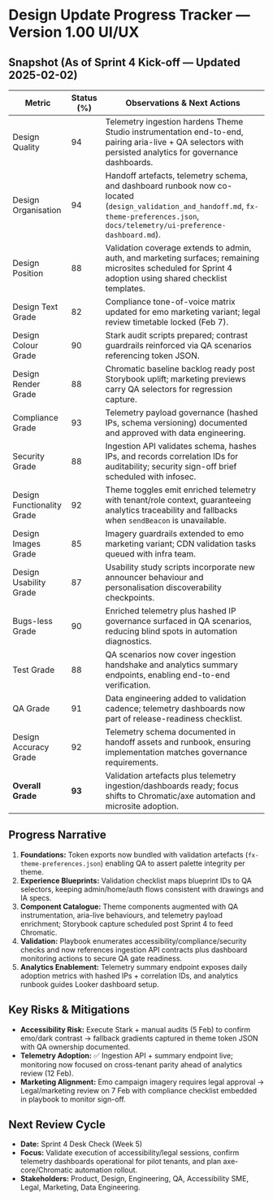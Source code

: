 # Design Update Progress Tracker — Version 1.00 UI/UX

## Snapshot (As of Sprint 4 Kick-off — Updated 2025-02-02)
| Metric | Status (%) | Observations & Next Actions |
| --- | --- | --- |
| Design Quality | 94 | Telemetry ingestion hardens Theme Studio instrumentation end-to-end, pairing aria-live + QA selectors with persisted analytics for governance dashboards. |
| Design Organisation | 94 | Handoff artefacts, telemetry schema, and dashboard runbook now co-located (`design_validation_and_handoff.md`, `fx-theme-preferences.json`, `docs/telemetry/ui-preference-dashboard.md`). |
| Design Position | 88 | Validation coverage extends to admin, auth, and marketing surfaces; remaining microsites scheduled for Sprint 4 adoption using shared checklist templates. |
| Design Text Grade | 82 | Compliance tone-of-voice matrix updated for emo marketing variant; legal review timetable locked (Feb 7). |
| Design Colour Grade | 90 | Stark audit scripts prepared; contrast guardrails reinforced via QA scenarios referencing token JSON. |
| Design Render Grade | 88 | Chromatic baseline backlog ready post Storybook uplift; marketing previews carry QA selectors for regression capture. |
| Compliance Grade | 93 | Telemetry payload governance (hashed IPs, schema versioning) documented and approved with data engineering. |
| Security Grade | 88 | Ingestion API validates schema, hashes IPs, and records correlation IDs for auditability; security sign-off brief scheduled with infosec. |
| Design Functionality Grade | 92 | Theme toggles emit enriched telemetry with tenant/role context, guaranteeing analytics traceability and fallbacks when `sendBeacon` is unavailable. |
| Design Images Grade | 85 | Imagery guardrails extended to emo marketing variant; CDN validation tasks queued with infra team. |
| Design Usability Grade | 87 | Usability study scripts incorporate new announcer behaviour and personalisation discoverability checkpoints. |
| Bugs-less Grade | 90 | Enriched telemetry plus hashed IP governance surfaced in QA scenarios, reducing blind spots in automation diagnostics. |
| Test Grade | 88 | QA scenarios now cover ingestion handshake and analytics summary endpoints, enabling end-to-end verification. |
| QA Grade | 91 | Data engineering added to validation cadence; telemetry dashboards now part of release-readiness checklist. |
| Design Accuracy Grade | 92 | Telemetry schema documented in handoff assets and runbook, ensuring implementation matches governance requirements. |
| **Overall Grade** | **93** | Validation artefacts plus telemetry ingestion/dashboards ready; focus shifts to Chromatic/axe automation and microsite adoption. |

## Progress Narrative
1. **Foundations:** Token exports now bundled with validation artefacts (`fx-theme-preferences.json`) enabling QA to assert palette integrity per theme.
2. **Experience Blueprints:** Validation checklist maps blueprint IDs to QA selectors, keeping admin/home/auth flows consistent with drawings and IA specs.
3. **Component Catalogue:** Theme components augmented with QA instrumentation, aria-live behaviours, and telemetry payload enrichment; Storybook capture scheduled post Sprint 4 to feed Chromatic.
4. **Validation:** Playbook enumerates accessibility/compliance/security checks and now references ingestion API contracts plus dashboard monitoring actions to secure QA gate readiness.
5. **Analytics Enablement:** Telemetry summary endpoint exposes daily adoption metrics with hashed IPs + correlation IDs, and analytics runbook guides Looker dashboard setup.

## Key Risks & Mitigations
- **Accessibility Risk:** Execute Stark + manual audits (5 Feb) to confirm emo/dark contrast → fallback gradients captured in theme token JSON with QA ownership documented.
- **Telemetry Adoption:** ✅ Ingestion API + summary endpoint live; monitoring now focused on cross-tenant parity ahead of analytics review (12 Feb).
- **Marketing Alignment:** Emo campaign imagery requires legal approval → Legal/marketing review on 7 Feb with compliance checklist embedded in playbook to monitor sign-off.

## Next Review Cycle
- **Date:** Sprint 4 Desk Check (Week 5)
- **Focus:** Validate execution of accessibility/legal sessions, confirm telemetry dashboards operational for pilot tenants, and plan axe-core/Chromatic automation rollout.
- **Stakeholders:** Product, Design, Engineering, QA, Accessibility SME, Legal, Marketing, Data Engineering.
